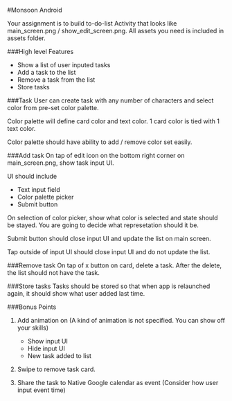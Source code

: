 #Monsoon Android

Your assignment is to build to-do-list Activity that looks like main_screen.png / show_edit_screen.png.
All assets you need is included in assets folder.

###High level Features
- Show a list of user inputed tasks
- Add a task to the list
- Remove a task from the list
- Store tasks

###Task
User can create task with any number of characters and select color from pre-set color palette.

Color palette will define card color and text color. 1 card color is tied with 1 text color.

Color palette should have ability to add / remove color set easily.

###Add task
On tap of edit icon on the bottom right corner on main_screen.png, show task input UI.

UI should include 
- Text input field
- Color palette picker
- Submit button

On selection of color picker, show what color is selected and state should be stayed.  You are going to decide what represetation should it be.

Submit button should close input UI and update the list on main screen.

Tap outside of input UI should close input UI and do not update the list.

###Remove task
On tap of x button on card, delete a task.  After the delete, the list should not have the task.

###Store tasks
Tasks should be stored so that when app is relaunched again, it should show what user added last time.

###Bonus Points
1. Add animation on (A kind of animation is not specified.  You can show off your skills)
   - Show input UI
   - Hide input UI
   - New task added to list

2. Swipe to remove task card.
3. Share the task to Native Google calendar as event  (Consider how user input event time)
